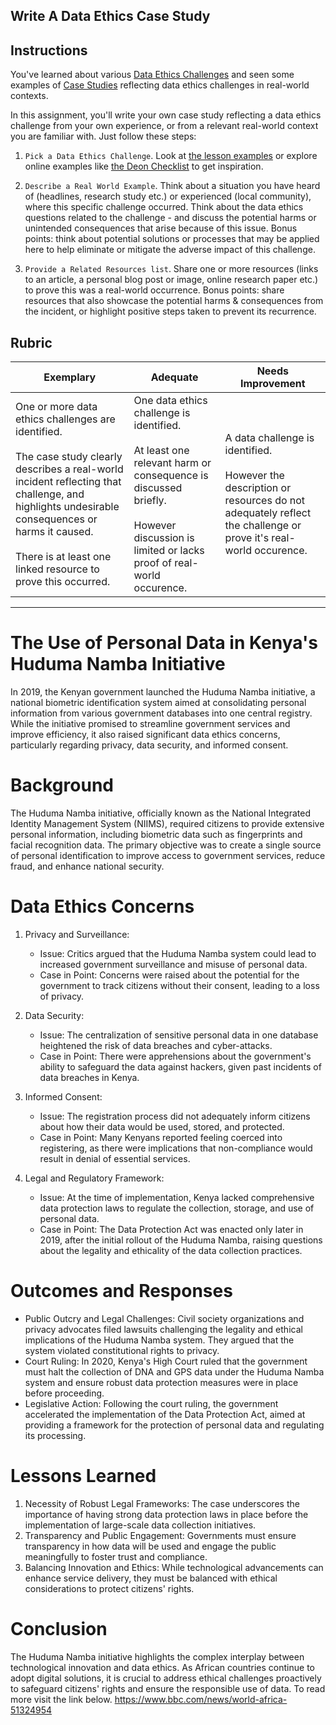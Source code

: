 ## Write A Data Ethics Case Study

## Instructions

You've learned about various [Data Ethics Challenges](README.md#2-ethics-challenges) and seen some examples of [Case Studies](README.md#3-case-studies) reflecting data ethics challenges in real-world contexts.

In this assignment, you'll write your own case study reflecting a data ethics challenge from your own experience, or from a relevant real-world context you are familiar with. Just follow these steps:

1. `Pick a Data Ethics Challenge`. Look at [the lesson examples](README.md#2-ethics-challenges) or explore online examples like [the Deon Checklist](https://deon.drivendata.org/examples/) to get inspiration.

2. `Describe a Real World Example`. Think about a situation you have heard of (headlines, research study etc.) or experienced (local community), where this specific challenge occurred. Think about the data ethics questions related to the challenge - and discuss the potential harms or unintended consequences that arise because of this issue. Bonus points: think about potential solutions or processes that may be applied here to help eliminate or mitigate the adverse impact of this challenge.

3. `Provide a Related Resources list`. Share one or more resources (links to an article, a personal blog post or image, online research paper etc.) to prove this was a real-world occurrence. Bonus points: share resources that also showcase the potential harms & consequences from the incident, or highlight positive steps taken to prevent its recurrence.



## Rubric

Exemplary | Adequate | Needs Improvement
--- | --- | -- |
One or more data ethics challenges are identified. <br/> <br/> The case study clearly describes a real-world incident reflecting that challenge, and highlights undesirable consequences or harms it caused. <br/><br/> There is at least one linked resource to prove this occurred. | One data ethics challenge is identified. <br/><br/> At least one relevant harm or consequence is discussed briefly. <br/><br/> However discussion is limited or lacks proof of real-world occurence. | A data challenge is identified. <br/><br/> However the description or resources do not adequately reflect the challenge or prove it's real-world occurence. |



------------------------------------------------------------------------------------------------

  # The Use of Personal Data in Kenya's Huduma Namba Initiative

In 2019, the Kenyan government launched the Huduma Namba initiative, a national biometric identification system aimed at consolidating personal information from various government databases into one central registry. While the initiative promised to streamline government services and improve efficiency, it also raised significant data ethics concerns, particularly regarding privacy, data security, and informed consent.

# Background

The Huduma Namba initiative, officially known as the National Integrated Identity Management System (NIIMS), required citizens to provide extensive personal information, including biometric data such as fingerprints and facial recognition data. The primary objective was to create a single source of personal identification to improve access to government services, reduce fraud, and enhance national security.

# Data Ethics Concerns

1. Privacy and Surveillance:
   - Issue: Critics argued that the Huduma Namba system could lead to increased government surveillance and misuse of personal data.
   - Case in Point: Concerns were raised about the potential for the government to track citizens without their consent, leading to a loss of privacy.

2. Data Security:
   - Issue: The centralization of sensitive personal data in one database heightened the risk of data breaches and cyber-attacks.
   - Case in Point: There were apprehensions about the government's ability to safeguard the data against hackers, given past incidents of data breaches in Kenya.

3. Informed Consent:
   - Issue: The registration process did not adequately inform citizens about how their data would be used, stored, and protected.
   - Case in Point: Many Kenyans reported feeling coerced into registering, as there were implications that non-compliance would result in denial of essential services.

4. Legal and Regulatory Framework:
   - Issue: At the time of implementation, Kenya lacked comprehensive data protection laws to regulate the collection, storage, and use of personal data.
   - Case in Point: The Data Protection Act was enacted only later in 2019, after the initial rollout of the Huduma Namba, raising questions about the legality and ethicality of the data collection practices.

# Outcomes and Responses

- Public Outcry and Legal Challenges: Civil society organizations and privacy advocates filed lawsuits challenging the legality and ethical implications of the Huduma Namba system. They argued that the system violated constitutional rights to privacy.
- Court Ruling: In 2020, Kenya's High Court ruled that the government must halt the collection of DNA and GPS data under the Huduma Namba system and ensure robust data protection measures were in place before proceeding.
- Legislative Action: Following the court ruling, the government accelerated the implementation of the Data Protection Act, aimed at providing a framework for the protection of personal data and regulating its processing.



# Lessons Learned

1. Necessity of Robust Legal Frameworks: The case underscores the importance of having strong data protection laws in place before the implementation of large-scale data collection initiatives.
2. Transparency and Public Engagement: Governments must ensure transparency in how data will be used and engage the public meaningfully to foster trust and compliance.
3. Balancing Innovation and Ethics: While technological advancements can enhance service delivery, they must be balanced with ethical considerations to protect citizens' rights.

# Conclusion

The Huduma Namba initiative highlights the complex interplay between technological innovation and data ethics. As African countries continue to adopt digital solutions, it is crucial to address ethical challenges proactively to safeguard citizens' rights and ensure the responsible use of data.
To read more visit the link below.
https://www.bbc.com/news/world-africa-51324954
